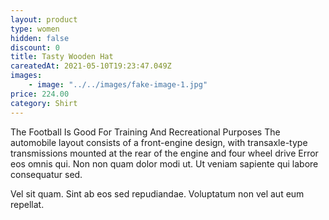 ```yaml
---
layout: product
type: women
hidden: false
discount: 0
title: Tasty Wooden Hat
careatedAt: 2021-05-10T19:23:47.049Z
images:
    - image: "../../images/fake-image-1.jpg"
price: 224.00
category: Shirt
---
```

The Football Is Good For Training And Recreational Purposes
The automobile layout consists of a front-engine design, with transaxle-type transmissions mounted at the rear of the engine and four wheel drive
Error eos omnis qui. Non non quam dolor modi ut. Ut veniam sapiente qui labore consequatur sed.
 Vel sit quam. Sint ab eos sed repudiandae. Voluptatum non vel aut eum repellat.
